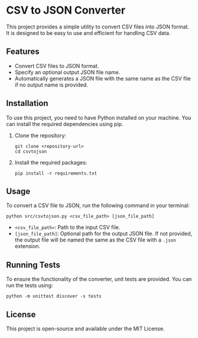 # CSV to JSON Converter

This project provides a simple utility to convert CSV files into JSON format. It is designed to be easy to use and efficient for handling CSV data.

## Features

- Convert CSV files to JSON format.
- Specify an optional output JSON file name.
- Automatically generates a JSON file with the same name as the CSV file if no output name is provided.

## Installation

To use this project, you need to have Python installed on your machine. You can install the required dependencies using pip. 

1. Clone the repository:
   ```
   git clone <repository-url>
   cd csvtojson
   ```

2. Install the required packages:
   ```
   pip install -r requirements.txt
   ```

## Usage

To convert a CSV file to JSON, run the following command in your terminal:

```
python src/csvtojson.py <csv_file_path> [json_file_path]
```

- `<csv_file_path>`: Path to the input CSV file.
- `[json_file_path]`: Optional path for the output JSON file. If not provided, the output file will be named the same as the CSV file with a `.json` extension.

## Running Tests

To ensure the functionality of the converter, unit tests are provided. You can run the tests using:

```
python -m unittest discover -s tests
```

## License

This project is open-source and available under the MIT License.